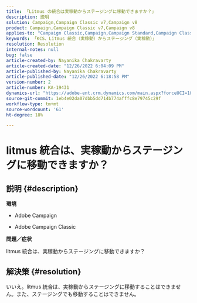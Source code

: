 ```yaml
---
title: 「Litmus の統合は実稼動からステージングに移動できますか？」
description: 説明
solution: Campaign,Campaign Classic v7,Campaign v8
product: Campaign,Campaign Classic v7,Campaign v8
applies-to: "Campaign Classic,Campaign,Campaign Standard,Campaign Classic v7,Campaign v8"
keywords: 「KCS、Litmus 統合（実稼動）からステージング（実稼動）」
resolution: Resolution
internal-notes: null
bug: false
article-created-by: Nayanika Chakravarty
article-created-date: "12/26/2022 6:04:09 PM"
article-published-by: Nayanika Chakravarty
article-published-date: "12/26/2022 6:18:58 PM"
version-number: 2
article-number: KA-19431
dynamics-url: "https://adobe-ent.crm.dynamics.com/main.aspx?forceUCI=1&pagetype=entityrecord&etn=knowledgearticle&id=5cfaefac-4785-ed11-81ac-6045bd006b4b"
source-git-commit: 1eb4e02da07dbb5dd714b774afffc8e79745c29f
workflow-type: tm+mt
source-wordcount: '61'
ht-degree: 18%

---
```


# litmus 統合は、実稼動からステージングに移動できますか？

## 説明 {#description}


<b>環境</b>

- Adobe Campaign

- Adobe Campaign Classic

<b>問題／症状</b>

litmus 統合は、実稼動からステージングに移動できますか？


## 解決策 {#resolution}


いいえ。litmus 統合は、実稼動からステージングに移動することはできません。また、ステージングでも移動することはできません。
